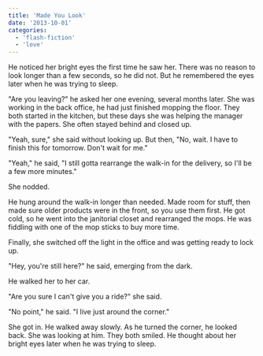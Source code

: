 ```yaml
---
title: 'Made You Look'
date: '2013-10-01'
categories:
  - 'flash-fiction'
  - 'love'
---
```


He noticed her bright eyes the first time he saw her. There was no reason to
look longer than a few seconds, so he did not. But he remembered the eyes later
when he was trying to sleep.

<!-- truncate -->

"Are you leaving?" he asked her one evening, several months later. She was
working in the back office, he had just finished mopping the floor. They both
started in the kitchen, but these days she was helping the manager with the
papers. She often stayed behind and closed up.

"Yeah, sure," she said without looking up. But then, "No, wait. I have to finish
this for tomorrow. Don't wait for me."

"Yeah," he said, "I still gotta rearrange the walk-in for the delivery, so I'll
be a few more minutes."

She nodded.

He hung around the walk-in longer than needed. Made room for stuff, then made
sure older products were in the front, so you use them first. He got cold, so he
went into the janitorial closet and rearranged the mops. He was fiddling with
one of the mop sticks to buy more time.

Finally, she switched off the light in the office and was getting ready to lock
up.

"Hey, you're still here?" he said, emerging from the dark.

He walked her to her car.

"Are you sure I can't give you a ride?" she said.

"No point," he said. "I live just around the corner."

She got in. He walked away slowly. As he turned the corner, he looked back. She
was looking at him. They both smiled. He thought about her bright eyes later
when he was trying to sleep.
